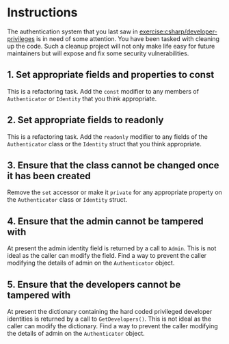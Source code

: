 # Instructions

The authentication system that you last saw in [exercise:csharp/developer-privileges]() is in need of some attention. You have been tasked with cleaning up the code. Such a cleanup project will not only make life easy for future maintainers but will expose and fix some security vulnerabilities.

## 1. Set appropriate fields and properties to const

This is a refactoring task. Add the `const` modifier to any members of `Authenticator` or `Identity` that you think appropriate.

## 2. Set appropriate fields to readonly

This is a refactoring task. Add the `readonly` modifier to any fields of the `Authenticator` class or the `Identity` struct that you think appropriate.

## 3. Ensure that the class cannot be changed once it has been created

Remove the `set` accessor or make it `private` for any appropriate property on the `Authenticator` class or `Identity` struct.

## 4. Ensure that the admin cannot be tampered with

At present the admin identity field is returned by a call to `Admin`. This is not ideal as the caller can modify the field. Find a way to prevent the caller modifying the details of admin on the `Authenticator` object.

## 5. Ensure that the developers cannot be tampered with

At present the dictionary containing the hard coded privileged developer identities is returned by a call to `GetDevelopers()`. This is not ideal as the caller can modify the dictionary. Find a way to prevent the caller modifying the details of admin on the `Authenticator` object.
